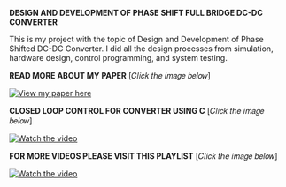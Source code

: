 **DESIGN AND DEVELOPMENT OF PHASE SHIFT FULL BRIDGE DC-DC CONVERTER**

This is my project with the topic of Design and Development of Phase Shifted DC-DC Converter. I did all the design processes from simulation, hardware design, control programming, and system testing.



**READ MORE ABOUT MY PAPER** [𝐶𝑙𝑖𝑐𝑘 𝑡ℎ𝑒 𝑖𝑚𝑎𝑔𝑒 𝑏𝑒𝑙𝑜𝑤]

[![View my paper here](https://drive.google.com/thumbnail?id=1G2VZJHrglfiqQJoxxJzmft4eQ43sqCGm&sz=s720)](https://drive.google.com/file/d/1G2VZJHrglfiqQJoxxJzmft4eQ43sqCGm/view)


**CLOSED LOOP CONTROL FOR CONVERTER USING C** [𝐶𝑙𝑖𝑐𝑘 𝑡ℎ𝑒 𝑖𝑚𝑎𝑔𝑒 𝑏𝑒𝑙𝑜𝑤]

[![Watch the video](https://img.youtube.com/vi/KZmkOg5KF00/maxresdefault.jpg)](https://youtu.be/KZmkOg5KF00)


**FOR MORE VIDEOS PLEASE VISIT THIS PLAYLIST** [𝐶𝑙𝑖𝑐𝑘 𝑡ℎ𝑒 𝑖𝑚𝑎𝑔𝑒 𝑏𝑒𝑙𝑜𝑤]

[![Watch the video](https://img.youtube.com/vi/JrZpFPeB9gw/maxresdefault.jpg)](https://youtube.com/playlist?list=PLzIOQx7g6ppv_Ieym8DaDv6qW_4PinMJI&si=M2VCmdPZdEu9YMyA)
